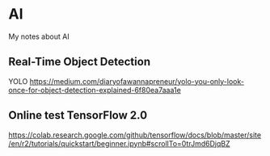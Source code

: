 # AI
My notes about AI

## Real-Time Object Detection
YOLO https://medium.com/diaryofawannapreneur/yolo-you-only-look-once-for-object-detection-explained-6f80ea7aaa1e

## Online test TensorFlow 2.0

https://colab.research.google.com/github/tensorflow/docs/blob/master/site/en/r2/tutorials/quickstart/beginner.ipynb#scrollTo=0trJmd6DjqBZ
